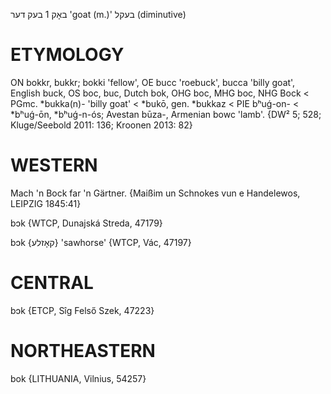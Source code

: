 באָק 1
בעק
דער
'goat (m.)'
בעקל
(diminutive)

ETYMOLOGY
===========
ON bokkr, bukkr; bokki 'fellow', OE bucc 'roebuck', bucca 'billy goat', English buck, OS boc, buc, Dutch bok, OHG boc, MHG boc, NHG Bock < PGmc. *bukka(n)- 'billy goat' < *bukō, gen. *bukkaz < PIE bʰuǵ-on- < *bʰuǵ-ōn, *bʰuǵ-n-ós; Avestan būza-, Armenian bowc 'lamb'. 
{DW² 5; 528; Kluge/Seebold 2011: 136; Kroonen 2013: 82}

WESTERN
========

Mach 'n Bock far 'n Gärtner.
{Maißim un Schnokes vun e Handelewos, LEIPZIG 1845:41}

bɔk {WTCP, Dunajská Streda, 47179}

bɔk {קאָזלע} 'sawhorse' {WTCP, Vác, 47197}

CENTRAL
========

bɔk {ETCP, Sîg Felső Szek, 47223}

NORTHEASTERN
==============

bok {LITHUANIA, Vilnius, 54257}